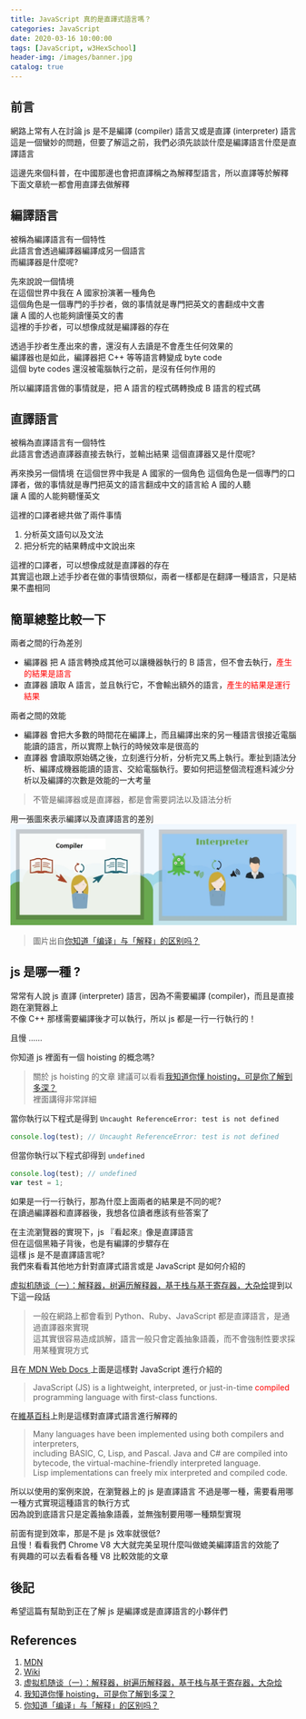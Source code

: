 ```yaml
---
title: JavaScript 真的是直譯式語言嗎？
categories: JavaScript
date: 2020-03-16 10:00:00
tags: [JavaScript, w3HexSchool]
header-img: /images/banner.jpg
catalog: true
---
```


## 前言

網路上常有人在討論 js 是不是編譯 (compiler) 語言又或是直譯 (interpreter) 語言  
這是一個蠻妙的問題，但要了解這之前，我們必須先談談什麼是編譯語言什麼是直譯語言  

這邊先來個科普，在中國那邊也會把直譯稱之為解釋型語言，所以直譯等於解釋  
下面文章統一都會用直譯去做解釋  

## 編譯語言

被稱為編譯語言有一個特性  
此語言會透過編譯器編譯成另一個語言  
而編譯器是什麼呢?  

先來說說一個情境  
在這個世界中我在 A 國家扮演著一種角色  
這個角色是一個專門的手抄者，做的事情就是專門把英文的書翻成中文書  
讓 A 國的人也能夠讀懂英文的書  
這裡的手抄者，可以想像成就是編譯器的存在  

透過手抄者生產出來的書，還沒有人去讀是不會產生任何效果的  
編譯器也是如此，編譯器把 C++ 等等語言轉變成 byte code  
這個 byte codes 還沒被電腦執行之前，是沒有任何作用的  

所以編譯語言做的事情就是，把 A 語言的程式碼轉換成 B 語言的程式碼  

## 直譯語言

被稱為直譯語言有一個特性  
此語言會透過直譯器直接去執行，並輸出結果
這個直譯器又是什麼呢?  

再來換另一個情境
在這個世界中我是 A 國家的一個角色
這個角色是一個專門的口譯者，做的事情就是專門把英文的語言翻成中文的語言給 A 國的人聽  
讓 A 國的人能夠聽懂英文  

這裡的口譯者總共做了兩件事情  

1. 分析英文語句以及文法  
2. 把分析完的結果轉成中文說出來  

這裡的口譯者，可以想像成就是直譯器的存在  
其實這也跟上述手抄者在做的事情很類似，兩者一樣都是在翻譯一種語言，只是結果不盡相同  

## 簡單總整比較一下

兩者之間的行為差別  

* 編譯器
    把 A 語言轉換成其他可以讓機器執行的 B 語言，但不會去執行，<span style="color: red">產生的結果是語言</span>  
* 直譯器
    讀取 A 語言，並且執行它，不會輸出額外的語言，<span style="color: red">產生的結果是運行結果</span>  

兩者之間的效能

* 編譯器
    會把大多數的時間花在編譯上，而且編譯出來的另一種語言很接近電腦能讀的語言，所以實際上執行的時候效率是很高的
* 直譯器
    會讀取原始碼之後，立刻進行分析，分析完又馬上執行。牽扯到語法分析、編譯成機器能讀的語言、交給電腦執行。要如何把這整個流程進料減少分析以及編譯的次數是效能的一大考量  

> 不管是編譯器或是直譯器，都是會需要詞法以及語法分析


用一張圖來表示編譯以及直譯語言的差別  
![](/images/compiler_interpreter/compiler_interpreter-01.jpg)  
> 圖片出自[你知道「编译」与「解释」的区别吗？](http://huang-jerryc.com/2016/11/20/do-you-konw-the-different-between-compiler-and-interpreter/)  

## js 是哪一種 ?

常常有人說 js 直譯 (interpreter) 語言，因為不需要編譯 (compiler)，而且是直接跑在瀏覽器上  
不像 C++ 那樣需要編譯後才可以執行，所以 js 都是一行一行執行的！  

且慢 ......

你知道 js 裡面有一個 hoisting 的概念嗎?  

> 關於 js hoisting 的文章
> 建議可以看看[我知道你懂 hoisting，可是你了解到多深？](https://blog.techbridge.cc/2018/11/10/javascript-hoisting/)  
> 裡面講得非常詳細

當你執行以下程式是得到 `Uncaught ReferenceError: test is not defined`
```javascript
console.log(test); // Uncaught ReferenceError: test is not defined
```

但當你執行以下程式卻得到 `undefined`
```javascript
console.log(test); // undefined
var test = 1;
```

如果是一行一行執行，那為什麼上面兩者的結果是不同的呢?  
在讀過編譯器和直譯器後，我想各位讀者應該有些答案了  

在主流瀏覽器的實現下，js 『看起來』像是直譯語言  
但在這個黑箱子背後，也是有編譯的步驟存在  
這樣 js 是不是直譯語言呢?  
我們來看看其他地方針對直譯式語言或是 JavaScript 是如何介紹的  

[虚拟机随谈（一）：解释器，树遍历解释器，基于栈与基于寄存器，大杂烩](https://www.iteye.com/blog/rednaxelafx-492667)提到以下這一段話
> 一般在網路上都會看到 Python、Ruby、JavaScript 都是直譯語言，是通過直譯器來實現  
> 這其實很容易造成誤解，語言一般只會定義抽象語義，而不會強制性要求採用某種實現方式  

且在[ MDN Web Docs ](https://developer.mozilla.org/zh-TW/docs/Web/JavaScript/About_JavaScript)上面是這樣對 JavaScript 進行介紹的
> JavaScript (JS) is a lightweight, interpreted, or just-in-time <span style="color:red">compiled</span> programming language with first-class functions.  

在[維基百科](https://en.wikipedia.org/wiki/Interpreted_language)上則是這樣對直譯式語言進行解釋的
> Many languages have been implemented using both compilers and interpreters,  
> including BASIC, C, Lisp, and Pascal. Java and C# are compiled into bytecode, the virtual-machine-friendly interpreted language.  
> Lisp implementations can freely mix interpreted and compiled code.  

所以以使用的案例來說，在瀏覽器上的 js 是直譯語言
不過是哪一種，需要看用哪一種方式實現這種語言的執行方式  
因為說到底語言只是定義抽象語義，並無強制要用哪一種類型實現  

前面有提到效率，那是不是 js 效率就很低?  
且慢！看看我們 Chrome V8 大大就完美呈現什麼叫做媲美編譯語言的效能了  
有興趣的可以去看看各種 V8 比較效能的文章  

## 後記

希望這篇有幫助到正在了解 js 是編譯或是直譯語言的小夥伴們  

## References

1. [MDN](https://developer.mozilla.org/en-US/docs/Web/JavaScript/About_JavaScript)
2. [Wiki](https://en.wikipedia.org/wiki/Interpreted_language)
3. [虚拟机随谈（一）：解释器，树遍历解释器，基于栈与基于寄存器，大杂烩](https://www.iteye.com/blog/rednaxelafx-492667)
4. [我知道你懂 hoisting，可是你了解到多深？](https://blog.techbridge.cc/2018/11/10/javascript-hoisting/)
5. [你知道「编译」与「解释」的区别吗？](http://huang-jerryc.com/2016/11/20/do-you-konw-the-different-between-compiler-and-interpreter/)